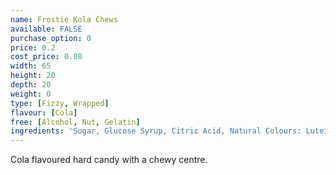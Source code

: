 ```yaml
---
name: Frostie Kola Chews
available: FALSE
purchase_option: 0
price: 0.2
cost_price: 0.08
width: 65
height: 20
depth: 20
weight: 0
type: [Fizzy, Wrapped]
flavour: [Cola]
free: [Alcohol, Nut, Gelatin]
ingredients: 'Sugar, Glucose Syrup, Citric Acid, Natural Colours: Lutein, Anthocyanins; Flavouring, Acidity Regulator: Sodium Citrates'
---
```

Cola flavoured hard candy with a chewy centre.